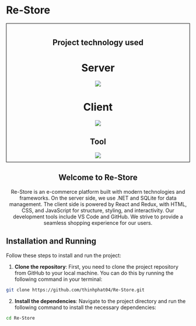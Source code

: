 # Re-Store

<div align="center" style="border:1px solid black; padding:10px;">

<h2 align="center">Project technology used</h2>
<h1>Server</h1><img src="https://skillicons.dev/icons?i=sqlite,dotnet"/>
<h1>Client</h1><img src="https://skillicons.dev/icons?i=react,redux,html,css,javascript"/>
<h2>Tool</h2><img src="https://skillicons.dev/icons?i=vscode,github"/>

</div>

<h2 align="center">Welcome to Re-Store</h2>
<p align="center">
Re-Store is an e-commerce platform built with modern technologies and frameworks. On the server side, we use .NET and SQLite for data management. The client side is powered by React and Redux, with HTML, CSS, and JavaScript for structure, styling, and interactivity. Our development tools include VS Code and GitHub. We strive to provide a seamless shopping experience for our users.
</p>

## Installation and Running

Follow these steps to install and run the project:

1. **Clone the repository**: First, you need to clone the project repository from GitHub to your local machine. You can do this by running the following command in your terminal:

```bash
git clone https://github.com/thinhphat04/Re-Store.git
```
2. **Install the dependencies**: Navigate to the project directory and run the following command to install the necessary dependencies:

```bash
cd Re-Store
```
